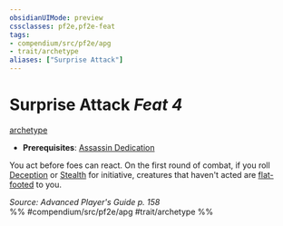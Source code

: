 ```yaml
---
obsidianUIMode: preview
cssclasses: pf2e,pf2e-feat
tags:
- compendium/src/pf2e/apg
- trait/archetype
aliases: ["Surprise Attack"]
---
```

# Surprise Attack  *Feat 4*  
[archetype](rules/traits/archetype.md "Archetype Feat Trait")  

- **Prerequisites**: [Assassin Dedication](compendium/feats/assassin-dedication-apg.md)

You act before foes can react. On the first round of combat, if you roll [Deception](compendium/skills.md#Deception) or [Stealth](compendium/skills.md#Stealth) for initiative, creatures that haven't acted are [flat-footed](rules/conditions.md#Flat-footed) to you.

*Source: Advanced Player's Guide p. 158*  
%% #compendium/src/pf2e/apg #trait/archetype %%